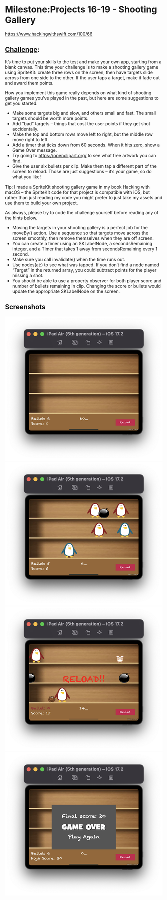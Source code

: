 # Milestone:Projects 16-19 - Shooting Gallery

https://www.hackingwithswift.com/100/66

## [Challenge](https://www.hackingwithswift.com/guide/7/3/challenge):
It’s time to put your skills to the test and make your own app, starting from a blank canvas. This time your challenge is to make a shooting gallery game using SpriteKit: create three rows on the screen, then have targets slide across from one side to the other. If the user taps a target, make it fade out and award them points.

How you implement this game really depends on what kind of shooting gallery games you’ve played in the past, but here are some suggestions to get you started:

- Make some targets big and slow, and others small and fast. The small targets should be worth more points.
- Add “bad” targets – things that cost the user points if they get shot accidentally.
- Make the top and bottom rows move left to right, but the middle row move right to left.
- Add a timer that ticks down from 60 seconds. When it hits zero, show a Game Over message.
- Try going to https://openclipart.org/ to see what free artwork you can find.
- Give the user six bullets per clip. Make them tap a different part of the screen to reload.
Those are just suggestions – it’s your game, so do what you like!

Tip: I made a SpriteKit shooting gallery game in my book Hacking with macOS – the SpriteKit code for that project is compatible with iOS, but rather than just reading my code you might prefer to just take my assets and use them to build your own project.

As always, please try to code the challenge yourself before reading any of the hints below.

- Moving the targets in your shooting gallery is a perfect job for the moveBy() action. Use a sequence so that targets move across the screen smoothly, then remove themselves when they are off screen.
- You can create a timer using an SKLabelNode, a secondsRemaining integer, and a Timer that takes 1 away from secondsRemaining every 1 second.
- Make sure you call invalidate() when the time runs out.
- Use nodes(at:) to see what was tapped. If you don’t find a node named “Target” in the returned array, you could subtract points for the player missing a shot.
- You should be able to use a property observer for both player score and number of bullets remaining in clip. Changing the score or bullets would update the appropriate SKLabelNode on the screen.


## Screenshots

![screenshot1](screenshots/Screenshot1.png)
![screenshot2](screenshots/Screenshot2.png)
![screenshot3](screenshots/Screenshot3.png)
![screenshot4](screenshots/Screenshot4.png)
